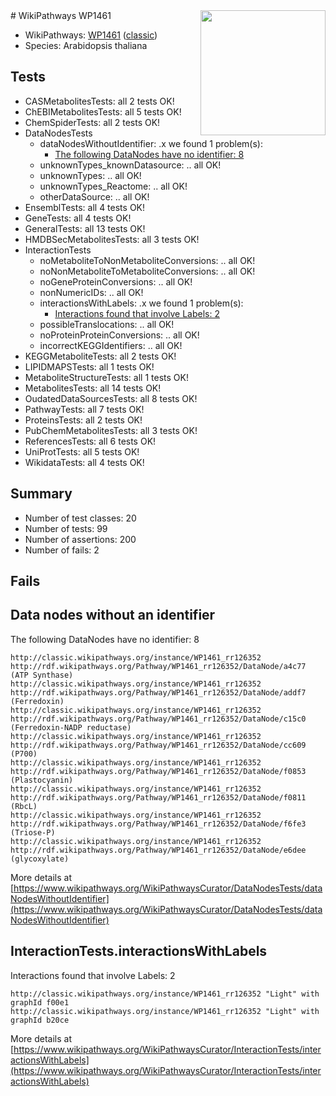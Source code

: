 <img style="float: right; width: 200px" src="https://upload.wikimedia.org/wikipedia/commons/thumb/8/83/Wplogo_with_text_500.png/640px-Wplogo_with_text_500.png" />
# WikiPathways WP1461

* WikiPathways: [WP1461](https://wikipathways.org/pathways/WP1461) ([classic](https://classic.wikipathways.org/instance/WP1461))
* Species: Arabidopsis thaliana
## Tests
* CASMetabolitesTests: all 2 tests OK!
* ChEBIMetabolitesTests: all 5 tests OK!
* ChemSpiderTests: all 2 tests OK!
* DataNodesTests
    * dataNodesWithoutIdentifier: .x we found 1 problem(s):
        * [The following DataNodes have no identifier: 8](#d2d32fa7)
    * unknownTypes_knownDatasource: .. all OK!
    * unknownTypes: .. all OK!
    * unknownTypes_Reactome: .. all OK!
    * otherDataSource: .. all OK!
* EnsemblTests: all 4 tests OK!
* GeneTests: all 4 tests OK!
* GeneralTests: all 13 tests OK!
* HMDBSecMetabolitesTests: all 3 tests OK!
* InteractionTests
    * noMetaboliteToNonMetaboliteConversions: .. all OK!
    * noNonMetaboliteToMetaboliteConversions: .. all OK!
    * noGeneProteinConversions: .. all OK!
    * nonNumericIDs: .. all OK!
    * interactionsWithLabels: .x we found 1 problem(s):
        * [Interactions found that involve Labels: 2](#630d2679)
    * possibleTranslocations: .. all OK!
    * noProteinProteinConversions: .. all OK!
    * incorrectKEGGIdentifiers: .. all OK!
* KEGGMetaboliteTests: all 2 tests OK!
* LIPIDMAPSTests: all 1 tests OK!
* MetaboliteStructureTests: all 1 tests OK!
* MetabolitesTests: all 14 tests OK!
* OudatedDataSourcesTests: all 8 tests OK!
* PathwayTests: all 7 tests OK!
* ProteinsTests: all 2 tests OK!
* PubChemMetabolitesTests: all 3 tests OK!
* ReferencesTests: all 6 tests OK!
* UniProtTests: all 5 tests OK!
* WikidataTests: all 4 tests OK!


## Summary

* Number of test classes: 20
* Number of tests: 99
* Number of assertions: 200
* Number of fails: 2

## Fails

<a name="d2d32fa7" />

## Data nodes without an identifier

The following DataNodes have no identifier: 8
```
http://classic.wikipathways.org/instance/WP1461_rr126352 http://rdf.wikipathways.org/Pathway/WP1461_rr126352/DataNode/a4c77 (ATP Synthase)
http://classic.wikipathways.org/instance/WP1461_rr126352 http://rdf.wikipathways.org/Pathway/WP1461_rr126352/DataNode/addf7 (Ferredoxin)
http://classic.wikipathways.org/instance/WP1461_rr126352 http://rdf.wikipathways.org/Pathway/WP1461_rr126352/DataNode/c15c0 (Ferredoxin-NADP reductase)
http://classic.wikipathways.org/instance/WP1461_rr126352 http://rdf.wikipathways.org/Pathway/WP1461_rr126352/DataNode/cc609 (P700)
http://classic.wikipathways.org/instance/WP1461_rr126352 http://rdf.wikipathways.org/Pathway/WP1461_rr126352/DataNode/f0853 (Plastocyanin)
http://classic.wikipathways.org/instance/WP1461_rr126352 http://rdf.wikipathways.org/Pathway/WP1461_rr126352/DataNode/f0811 (RbcL)
http://classic.wikipathways.org/instance/WP1461_rr126352 http://rdf.wikipathways.org/Pathway/WP1461_rr126352/DataNode/f6fe3 (Triose-P)
http://classic.wikipathways.org/instance/WP1461_rr126352 http://rdf.wikipathways.org/Pathway/WP1461_rr126352/DataNode/e6dee (glycoxylate)
```

More details at [https://www.wikipathways.org/WikiPathwaysCurator/DataNodesTests/dataNodesWithoutIdentifier](https://www.wikipathways.org/WikiPathwaysCurator/DataNodesTests/dataNodesWithoutIdentifier)

<a name="630d2679" />

## InteractionTests.interactionsWithLabels

Interactions found that involve Labels: 2
```
http://classic.wikipathways.org/instance/WP1461_rr126352 "Light" with graphId f00e1
http://classic.wikipathways.org/instance/WP1461_rr126352 "Light" with graphId b20ce
```

More details at [https://www.wikipathways.org/WikiPathwaysCurator/InteractionTests/interactionsWithLabels](https://www.wikipathways.org/WikiPathwaysCurator/InteractionTests/interactionsWithLabels)

